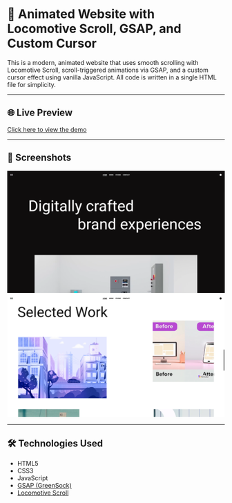 # 🚀 Animated Website with Locomotive Scroll, GSAP, and Custom Cursor

This is a modern, animated website that uses smooth scrolling with Locomotive Scroll, scroll-triggered animations via GSAP, and a custom cursor effect using vanilla JavaScript. All code is written in a single HTML file for simplicity.

---

## 🌐 Live Preview

[Click here to view the demo](https://animation-website-pied.vercel.app/)

---

## 📸 Screenshots

![Screenshot 1](screenshots/screen1.png)
![Screenshot 2](screenshots/screen2.png)

---

## 🛠️ Technologies Used

- HTML5
- CSS3
- JavaScript
- [GSAP (GreenSock)](https://greensock.com/gsap/)
- [Locomotive Scroll](https://locomotivemtl.github.io/locomotive-scroll/)

